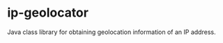 ip-geolocator
=============

Java class library for obtaining geolocation information of an IP address.
